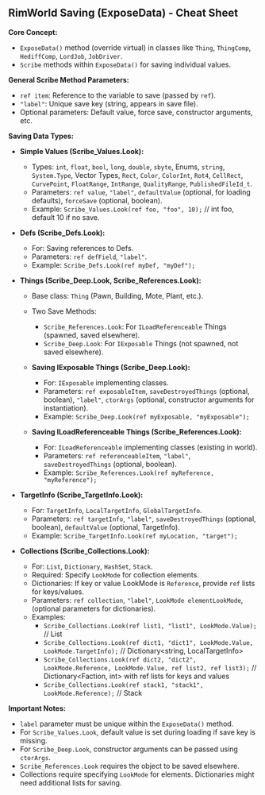 ## RimWorld Saving (ExposeData) - Cheat Sheet

**Core Concept:**
- `ExposeData()` method (override virtual) in classes like `Thing`, `ThingComp`, `HediffComp`, `LordJob`, `JobDriver`.
- `Scribe` methods within `ExposeData()` for saving individual values.

**General Scribe Method Parameters:**
- `ref item`: Reference to the variable to save (passed by `ref`).
- `"label"`: Unique save key (string, appears in save file).
- Optional parameters: Default value, force save, constructor arguments, etc.

**Saving Data Types:**

- **Simple Values (Scribe_Values.Look):**
    - Types: `int`, `float`, `bool`, `long`, `double`, `sbyte`, Enums, `string`, `System.Type`, Vector Types, `Rect`, `Color`, `ColorInt`, `Rot4`, `CellRect`, `CurvePoint`, `FloatRange`, `IntRange`, `QualityRange`, `PublishedFileId_t`.
    - Parameters: `ref value`, `"label"`, `defaultValue` (optional, for loading defaults), `forceSave` (optional, boolean).
    - Example: `Scribe_Values.Look(ref foo, "foo", 10);` // int foo, default 10 if no save.

- **Defs (Scribe_Defs.Look):**
    - For: Saving references to Defs.
    - Parameters: `ref defField`, `"label"`.
    - Example: `Scribe_Defs.Look(ref myDef, "myDef");`

- **Things (Scribe_Deep.Look, Scribe_References.Look):**
    - Base class: `Thing` (Pawn, Building, Mote, Plant, etc.).
    - Two Save Methods:
        - `Scribe_References.Look`: For `ILoadReferenceable` Things (spawned, saved elsewhere).
        - `Scribe_Deep.Look`: For `IExposable` Things (not spawned, not saved elsewhere).

    - **Saving IExposable Things (Scribe_Deep.Look):**
        - For: `IExposable` implementing classes.
        - Parameters: `ref exposableItem`, `saveDestroyedThings` (optional, boolean), `"label"`, `ctorArgs` (optional, constructor arguments for instantiation).
        - Example: `Scribe_Deep.Look(ref myExposable, "myExposable");`

    - **Saving ILoadReferenceable Things (Scribe_References.Look):**
        - For: `ILoadReferenceable` implementing classes (existing in world).
        - Parameters: `ref referenceableItem`, `"label"`, `saveDestroyedThings` (optional, boolean).
        - Example: `Scribe_References.Look(ref myReference, "myReference");`

- **TargetInfo (Scribe_TargetInfo.Look):**
    - For: `TargetInfo`, `LocalTargetInfo`, `GlobalTargetInfo`.
    - Parameters: `ref targetInfo`, `"label"`, `saveDestroyedThings` (optional, boolean), `defaultValue` (optional, TargetInfo).
    - Example: `Scribe_TargetInfo.Look(ref myLocation, "target");`

- **Collections (Scribe_Collections.Look):**
    - For: `List`, `Dictionary`, `HashSet`, `Stack`.
    - Required: Specify `LookMode` for collection elements.
    - Dictionaries: If key or value LookMode is `Reference`, provide `ref` lists for keys/values.
    - Parameters: `ref collection`, `"label"`, `LookMode elementLookMode`, (optional parameters for dictionaries).
    - Examples:
        - `Scribe_Collections.Look(ref list1, "list1", LookMode.Value);` // List<string>
        - `Scribe_Collections.Look(ref dict1, "dict1", LookMode.Value, LookMode.TargetInfo);` // Dictionary<string, LocalTargetInfo>
        - `Scribe_Collections.Look(ref dict2, "dict2", LookMode.Reference, LookMode.Value, ref list2, ref list3);` // Dictionary<Faction, int> with ref lists for keys and values
        - `Scribe_Collections.Look(ref stack1, "stack1", LookMode.Reference);` // Stack<Thing>

**Important Notes:**
-  `label` parameter must be unique within the `ExposeData()` method.
-  For `Scribe_Values.Look`, default value is set during loading if save key is missing.
-  For `Scribe_Deep.Look`, constructor arguments can be passed using `ctorArgs`.
-  `Scribe_References.Look` requires the object to be saved elsewhere.
-  Collections require specifying `LookMode` for elements. Dictionaries might need additional lists for saving.
